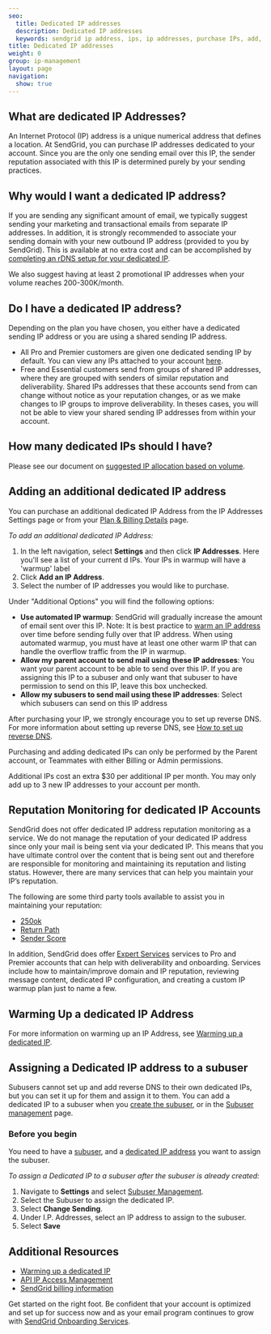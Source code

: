 ```yaml
---
seo:
  title: Dedicated IP addresses
  description: Dedicated IP addresses
  keywords: sendgrid ip address, ips, ip addresses, purchase IPs, add, additional, more, new, IP, address, purchase, dedicated, account, another, need, IPs, warmup, sending, originating, originate, plan, reputation, monitoring, monitor
title: Dedicated IP addresses
weight: 0
group: ip-management
layout: page
navigation:
  show: true
---
```


## 	What are dedicated IP Addresses?

An Internet Protocol (IP) address is a unique numerical address that defines a location. At SendGrid, you can purchase IP addresses dedicated to your account. Since you are the only one sending email over this IP, the sender reputation associated with this IP is determined purely by your sending practices.


## 	Why would I want a dedicated IP address?

If you are sending any significant amount of email, we typically suggest sending your marketing and transactional emails from separate IP addresses. In addition, it is strongly recommended to associate your sending domain with your new outbound IP address (provided to you by SendGrid). This is available at no extra cost and can be accomplished by [completing an rDNS setup for your dedicated IP]({{root_url}}/ui/account-and-settings/how-to-set-up-reverse-dns/).

We also suggest having at least 2 promotional IP addresses when your volume reaches 200-300K/month.


## 	Do I have a dedicated IP address?

Depending on the plan you have chosen, you either have a dedicated sending IP address or you are using a shared sending IP address.

- All Pro and Premier customers are given one dedicated sending IP by default. You can view any IPs attached to your account [here](https://app.sendgrid.com/settings/ip_addresses).
- Free and Essential customers send from groups of shared IP addresses, where they are grouped with senders of similar reputation and deliverability. Shared IPs addresses that these accounts send from can change without notice as your reputation changes, or as we make changes to IP groups to improve deliverability. In theses cases, you will not be able to view your shared sending IP addresses from within your account.


## 	How many dedicated IPs should I have?

Please see our document on [suggested IP allocation based on volume]({{root_url}}/assets/IPWarmupSchedule.pdf).


## 	Adding an additional dedicated IP address

You can purchase an additional dedicated IP Address from the IP Addresses Settings page or from your [Plan & Billing Details](https://app.sendgrid.com/settings/billing) page.

*To add an additional dedicated IP Address:*

1. In the left navigation, select **Settings** and then click **IP Addresses**.
   Here you'll see a list of your current d IPs. Your IPs in warmup will have a 'warmup' label
1. Click **Add an IP Address**.
1. Select the number of IP addresses you would like to purchase.

Under "Additional Options" you will find the following options:

  - **Use automated IP warmup**: SendGrid will gradually increase the amount of email sent over this IP. Note: It is best practice to [warm an IP address]({{root_url}}/ui/sending-email/warming-up-an-ip-address/) over time before sending fully over that IP address. When using automated warmup, you must have at least one other warm IP that can handle the overflow traffic from the IP in warmup.
  - **Allow my parent account to send mail using these IP addresses**: You want your parent account to be able to send over this IP. If you are assigning this IP to a subuser and only want that subuser to have permission to send on this IP, leave this box unchecked.
  - **Allow my subusers to send mail using these IP addresses**: Select which subusers can send on this IP address


After purchasing your IP, we strongly encourage you to set up reverse DNS. For more information about setting up reverse DNS, see [How to set up reverse DNS]({{root_url}}/ui/account-and-settings/how-to-set-up-reverse-dns/).

<call-out>

 Purchasing and adding dedicated IPs can only be performed by the Parent account, or Teammates with either Billing or Admin permissions.

</call-out>

<call-out>

 Additional IPs cost an extra $30 per additional IP per month. You may only add up to 3 new IP addresses to your account per month.

</call-out>

## 	Reputation Monitoring for dedicated IP Accounts

SendGrid does not offer dedicated IP address reputation monitoring as a service. We do not manage the reputation of your dedicated IP address since only your mail is being sent via your dedicated IP. This means that you have ultimate control over the content that is being sent out and therefore are responsible for monitoring and maintaining its reputation and listing status. However, there are many services that can help you maintain your IP’s reputation.

The following are some third party tools available to assist you in maintaining your reputation:

* [250ok](https://250ok.com/tools/blacklists/)
* [Return Path](https://returnpath.com/request-a-demo-social/?sfdc=701000000006Za6&gclid=CIO88sevkcwCFRSPfgod6u8AXA)
* [Sender Score](https://www.senderscore.org/blacklistlookup/)


In addition, SendGrid does offer [Expert Services](https://sendgrid.com/solutions/expert-services/) services to Pro and Premier accounts that can help with deliverability and onboarding. Services include how to maintain/improve domain and IP reputation, reviewing message content, dedicated IP configuration, and creating a custom IP warmup plan just to name a few.

## 	Warming Up a dedicated IP Address

For more information on warming up an IP Address, see [Warming up a dedicated IP]({{root_url}}/ui/sending-email/warming-up-an-ip-address/).

## 	Assigning a Dedicated IP address to a subuser

Subusers cannot set up and add reverse DNS to their own dedicated IPs, but you can set it up for them and assign it to them. You can add a dedicated IP to a subuser when you [create the subuser]({{root_url}}/ui/account-and-settings/subusers/#create-a-subuser), or in the [Subuser management](https://app.sendgrid.com/settings/subusers) page.

 ### 	Before you begin

You need to have a [subuser]({{root_url}}/ui/account-and-settings/subusers/#create-a-subuser), and a [dedicated IP address]({{root_url}}/ui/account-and-settings/dedicated-ip-addresses/#adding-an-additional-dedicated-ip-address) you want to assign the subuser.

*To assign a Dedicated IP to a subuser after the subuser is already created:*

1. Navigate to **Settings** and select [Subuser Management](https://app.sendgrid.com/settings/subusers).
1. Select the Subuser to assign the dedicated IP.
1. Select **Change Sending**.
1. Under I.P. Addresses, select an IP address to assign to the subuser.
1. Select **Save**

## 	Additional Resources

- [Warming up a dedicated IP]({{root_url}}/ui/sending-email/warming-up-an-ip-address/)
- [API IP Access Management]({{root_url}}/ui/account-and-settings/ip-access-management/)
- [SendGrid billing information]({{root_url}}/ui/account-and-settings/billing/)

<call-out>

Get started on the right foot. Be confident that your account is optimized and set up for success now and as your email program continues to grow with [SendGrid Onboarding Services](https://sendgrid.com/marketing/onboarding-services-request/?utm_source=docs).

</call-out>
